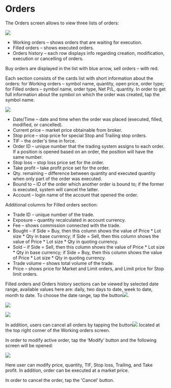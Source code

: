 # Orders

The Orders screen allows to view three lists of orders:

![](../../../.gitbook/assets/1%20%2832%29.png)

* Working orders – shows orders that are waiting for execution.
* Filled orders – shows executed orders.
* Orders history – each row displays info regarding creation, modification, execution or cancelling of orders.

Buy orders are displayed in the list with blue arrow, sell orders – with red.

Each section consists of the cards list with short information about the orders: for Working orders – symbol name, quantity, open price, order type; for Filled orders – symbol name, order type, Net P/L, quantity. In order to get full information about the symbol on which the order was created, tap the symbol name.

![](../../../.gitbook/assets/android-orders.png)

* Date/Time – date and time when the order was placed \(executed, filled, modified, or cancelled\).
* Current price – market price obtainable from broker.
* Stop price – stop price for special Stop and Trailing stop orders.
* TIF – the order's time in force.
* Order ID – unique number that the trading system assigns to each order. If a position is opened based on an order, the position will have the same number.
* Stop loss – stop loss price set for the order.
* Take profit – take profit price set for the order.
* Qty. remaining – difference between quantity and executed quantity when only part of the order was executed.
* Bound to – ID of the order which another order is bound to; if the former is executed, system will cancel the latter.
* Account – login name of the account that opened the order.

Additional columns for Filled orders section:

* Trade ID – unique number of the trade.
* Exposure – quantity recalculated in account currency.
* Fee – shows commission connected with the trade.
* Bought – if Side = Buy, then this column shows the value of Price \* Lot size \* Qty in base currency; if Side = Sell, then this column shows the value of Price \* Lot size \* Qty in quoting currency.
* Sold – if Side = Sell, then this column shows the value of Price \* Lot size \* Qty in base currency; if Side = Buy, then this column shows the value of Price \* Lot size \* Qty in quoting currency.
* Trade volume – shows total volume of the trade.
* Price – shows price for Market and Limit orders, and Limit price for Stop limit orders. 

Filled orders and Orders history sections can be viewed by selected date range, available values here are: daily, two days to date, week to date, month to date. To choose the date range, tap the button![](../../../.gitbook/assets/calendar.jpg).

![](../../../.gitbook/assets/4%20%287%29.png)

![](../../../.gitbook/assets/5%20%289%29.png)

In addition, users can cancel all orders by tapping the button![](../../../.gitbook/assets/delete%20%282%29.jpg)located at the top right corner of the Working orders screen.

In order to modify active order, tap the ‘Modify’ button and the following screen will be opened:

![](../../../.gitbook/assets/7%20%2810%29.png)

Here user can modify price, quantity, TIF, Stop loss, Trailing, and Take profit. In addition, order can be executed at a market price.

In order to cancel the order, tap the 'Cancel' button.

